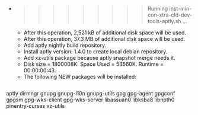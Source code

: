 * >>>>>>>>> Running inst-min-con-xtra-cld-dev-tools-aptly.sh ...
  * After this operation, 2,521 kB of additional disk space will be used.
  * After this operation, 37.3 MB of additional disk space will be used.
  * Add aptly nightly build repository.
  * Install aptly version: 1.4.0 to create local debian repository.
  * Add xz-utils package because aptly snapshot merge needs it.
  * Disk size = 1800008K. Space Used = 53660K. Runtime = 00:00:00:43.
  * The following NEW packages will be installed:
  ```bash
aptly dirmngr gnupg gnupg-l10n gnupg-utils
gpg gpg-agent gpgconf gpgsm gpg-wks-client
gpg-wks-server libassuan0 libksba8 libnpth0 pinentry-curses
xz-utils
  ```
